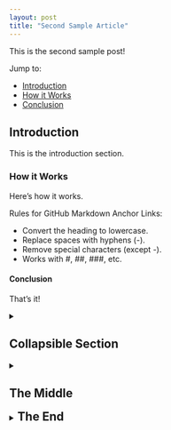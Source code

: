 ```yaml
---
layout: post
title: "Second Sample Article"
---
```

This is the second sample post!

Jump to:
- [Introduction](#introduction)
- [How it Works](#how-it-works)
- [Conclusion](#conclusion)

## Introduction
This is the introduction section.

### How it Works
Here’s how it works.

Rules for GitHub Markdown Anchor Links:
- Convert the heading to lowercase.
- Replace spaces with hyphens (-).
- Remove special characters (except -).
- Works with #, ##, ###, etc.

#### Conclusion
That’s it!

<details>
  <summary><h2>Collapsible Section</h2></summary>


## Collapsible Section
This is the full section. Click the heading to collapse/expand.

</details>

<details>
  <summary><h2>The Middle</h2></summary>

<h2>Continuation</h2>

Going along...

</details>

<details>
  <summary><h2 style="display: inline;">The End</h2></summary>

<h2>Final Conclusion</h2>

That’s it!

</details>
